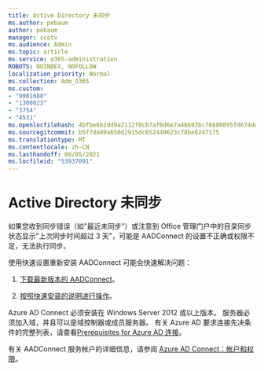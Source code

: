 ```yaml
---
title: Active Directory 未同步
ms.author: pebaum
author: pebaum
manager: scotv
ms.audience: Admin
ms.topic: article
ms.service: o365-administration
ROBOTS: NOINDEX, NOFOLLOW
localization_priority: Normal
ms.collection: Adm_O365
ms.custom:
- "9001688"
- "1300023"
- "3754"
- "4531"
ms.openlocfilehash: 4bfbe6b2dd9a2112f0cb7af0d6e7a46693bc70680895fd674ddb0332b7071797
ms.sourcegitcommit: b5f7da89a650d2915dc652449623c78be6247175
ms.translationtype: MT
ms.contentlocale: zh-CN
ms.lasthandoff: 08/05/2021
ms.locfileid: "53937091"
---
```

# <a name="active-directory-not-syncing"></a>Active Directory 未同步

如果您收到同步错误（如"最近未同步"）或注意到 Office 管理门户中的目录同步状态显示"上次同步时间超过 3 天"，可能是 AADConnect 的设置不正确或权限不足，无法执行同步。  

使用快速设置重新安装 AADConnect 可能会快速解决问题：

1. [下载最新版本的 AADConnect](https://go.microsoft.com/fwlink/?LinkId=615771)。

2. [按照快速安装的说明进行操作](/azure/active-directory/hybrid/how-to-connect-install-express)。

Azure AD Connect 必须安装在 Windows Server 2012 或以上版本。 服务器必须加入域，并且可以是域控制器或成员服务器。 有关 Azure AD 要求连接先决条件的完整列表，请查看[Prerequisites for Azure AD 连接](/azure/active-directory/hybrid/how-to-connect-install-prerequisites)。

有关 AADConnect 服务帐户的详细信息，请参阅 [Azure AD Connect：帐户和权限](/azure/active-directory/hybrid/reference-connect-accounts-permissions)。

